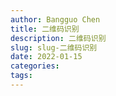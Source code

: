 ```yaml
---
author: Bangguo Chen
title: 二维码识别
description: 二维码识别
slug: slug-二维码识别
date: 2022-01-15
categories:
tags: 
---
```


